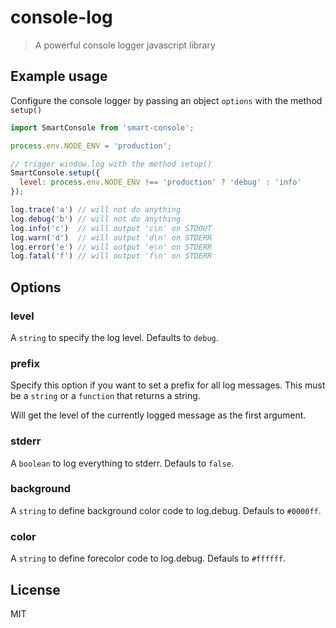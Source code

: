 # console-log

> A powerful console logger javascript library

## Example usage

Configure the console logger by passing an object ``options`` with the method ``setup()``

```js
import SmartConsole from 'smart-console';

process.env.NODE_ENV = 'production';

// trigger window.log with the method setup()
SmartConsole.setup({
  level: process.env.NODE_ENV !== 'production' ? 'debug' : 'info'
});

log.trace('a') // will not do anything
log.debug('b') // will not do anything
log.info('c')  // will output 'c\n' on STDOUT
log.warn('d')  // will output 'd\n' on STDERR
log.error('e') // will output 'e\n' on STDERR
log.fatal('f') // will output 'f\n' on STDERR
```

## Options

### level

A `string` to specify the log level. Defaults to `debug`.

### prefix

Specify this option if you want to set a prefix for all log messages.
This must be a `string` or a `function` that returns a string.

Will get the level of the currently logged message as the first
argument.

### stderr

A `boolean` to log everything to stderr. Defauls to `false`.

### background

A `string` to define background color code to log.debug. Defauls to `#0000ff`.

### color

A `string` to define forecolor code to log.debug. Defauls to `#ffffff`.

## License

MIT